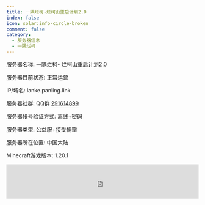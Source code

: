 ```yaml
---
title: 一隅烂柯-烂柯山重启计划2.0
index: false
icon: solar:info-circle-broken
comment: false
category:
  - 服务器信息
  - 一隅烂柯
---
```


 服务器名称: 一隅烂柯- 烂柯山重启计划2.0

服务器目前状态: 正常运营

IP/域名: lanke.panling.link

服务器社群: QQ群 [291614899](http://qm.qq.com/cgi-bin/qm/qr?_wv=1027&k=3GqsajkBDPb_i1XjxUwRlv1L9oX7cCTL&authKey=ziPRaeDcJRHemOVPcOfQep3zzgLDyVQfw9jrAj0UhsryVHWqrOXIqp1T1i8Dm3Ku&noverify=0&group_code=291614899)

服务器帐号验证方式: 离线+密码

服务器类型: 公益服+接受捐赠

服务器所在位置: 中国大陆



Minecraft游戏版本: 1.20.1





<iframe style="width:728px;height:90px;max-width:100%;border:none;display:block;margin:auto" src="https://namemc.com/server/lanke.panling.link/embed" width="728" height="90"></iframe>